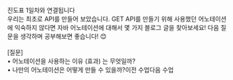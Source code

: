 진도표 1일차와 연결됩니다  
우리는 최초로 API를 만들어 보았습니다. GET API를 만들기 위해 사용했던 어노테이션에 익숙하지 않다면 자바 어노테이션에 대해서 몇 가지 블로그 글을 찾아보세요! 다음 질문을 생각하며 공부해보면 좋습니다! 😊  
</br>
[질문]  
• 어노테이션을 사용하는 이유 (효과) 는 무엇일까?  
• 나만의 어노테이션은 어떻게 만들 수 있을까?이전 수업다음 수업  